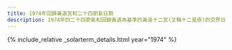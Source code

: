 ```yaml
---
title: 1974年回歸黃道宮和二十四節氣日期
description: 1974年的二十四節氣和回歸黃道為基準的黃道十二宮(又稱十二星座)的交界日期，常見於西洋占星術和星座運程
---
```

{% include_relative _solarterm_details.html year="1974" %}
